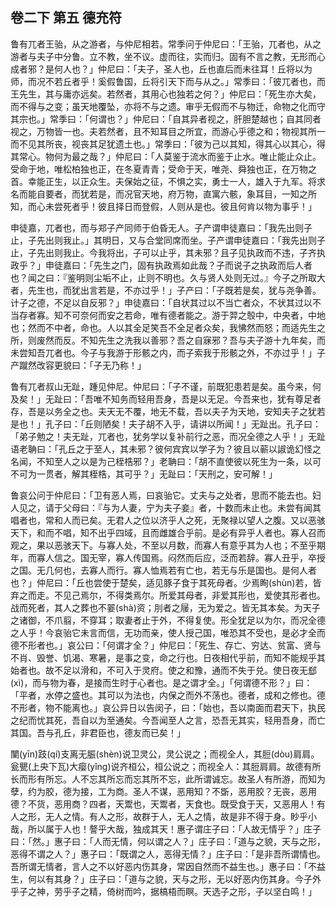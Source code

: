 ## 卷二下 第五 德充符

鲁有兀者王骀，从之游者，与仲尼相若。常季问于仲尼曰：「王骀，兀者也，从之游者与夫子中分鲁。立不教，坐不议。虚而往，实而归。固有不言之教，无形而心成者邪？是何人也？」仲尼曰：「夫子，圣人也，丘也直后而未往耳！丘将以为师，而况不若丘者乎！奚假鲁国，丘将引天下而与从之。」常季曰：「彼兀者也，而王先生，其与庸亦远矣。若然者，其用心也独若之何？」仲尼曰：「死生亦大矣，而不得与之变；虽天地覆坠，亦将不与之遗。审乎无假而不与物迁，命物之化而守其宗也。」常季曰：「何谓也？」仲尼曰：「自其异者视之，肝胆楚越也；自其同者视之，万物皆一也。夫若然者，且不知耳目之所宜，而游心乎德之和；物视其所一而不见其所丧，视丧其足犹遗土也。」常季曰：「彼为己以其知，得其心以其心，得其常心。物何为最之哉？」仲尼曰：「人莫鉴于流水而鉴于止水。唯止能止众止。受命于地，唯松柏独也正，在冬夏青青；受命于天，唯尧、舜独也正，在万物之首。幸能正生，以正众生。夫保始之征，不惧之实，勇士一人，雄入于九军。将求名而能自要者，而犹若是，而况官天地，府万物，直寓六骸，象耳目，一知之所知，而心未尝死者乎！彼且择日而登假，人则从是也。彼且何肯以物为事乎！」

申徒嘉，兀者也，而与郑子产同师于伯昏无人。子产谓申徒嘉曰：「我先出则子止，子先出则我止。」其明日，又与合堂同席而坐。子产谓申徒嘉曰：「我先出则子止，子先出则我止。今我将出，子可以止乎，其未邪？且子见执政而不违，子齐执政乎？」申徒嘉曰：「先生之门，固有执政焉如此哉？子而说子之执政而后人者也？闻之曰：『鉴明则尘垢不止，止则不明也。久与贤人处则无过。』今子之所取大者，先生也，而犹出言若是，不亦过乎！」子产曰：「子既若是矣，犹与尧争善。计子之德，不足以自反邪？」申徒嘉曰：「自状其过以不当亡者众，不状其过以不当存者寡。知不可奈何而安之若命，唯有德者能之。游于羿之彀中，中央者，中地也；然而不中者，命也。人以其全足笑吾不全足者众矣，我怫然而怒；而适先生之所，则废然而反。不知先生之洗我以善邪？吾之自寐邪？吾与夫子游十九年矣，而未尝知吾兀者也。今子与我游于形骸之内，而子索我于形骸之外，不亦过乎！」子产蹴然改容更貌曰：「子无乃称！」

鲁有兀者叔山无趾，踵见仲尼。仲尼曰：「子不谨，前既犯患若是矣。虽今来，何及矣！」无趾曰：「吾唯不知务而轻用吾身，吾是以无足。今吾来也，犹有尊足者存，吾是以务全之也。夫天无不覆，地无不载，吾以夫子为天地，安知夫子之犹若是也！」孔子曰：「丘则陋矣！夫子胡不入乎，请讲以所闻！」无趾出。孔子曰：「弟子勉之！夫无趾，兀者也，犹务学以复补前行之恶，而况全德之人乎！」无趾语老聃曰：「孔丘之于至人，其未邪？彼何宾宾以学子为？彼且以蕲以諔诡幻怪之名闻，不知至人之以是为己桎梏邪？」老聃曰：「胡不直使彼以死生为一条，以可不可为一贯者，解其桎梏，其可乎？」无趾曰：「天刑之，安可解！」

鲁哀公问于仲尼曰：「卫有恶人焉，曰哀骀它。丈夫与之处者，思而不能去也。妇人见之，请于父母曰：『与为人妻，宁为夫子妾』者，十数而未止也。未尝有闻其唱者也，常和人而已矣。无君人之位以济乎人之死，无聚禄以望人之腹。又以恶骇天下，和而不唱，知不出乎四域，且而雌雄合乎前。是必有异乎人者也。寡人召而观之，果以恶骇天下。与寡人处，不至以月数，而寡人有意乎其为人也；不至乎期年，而寡人信之。国无宰，寡人传国焉。闷然而后应，泛而若辞。寡人丑乎，卒授之国。无几何也，去寡人而行。寡人恤焉若有亡也，若无与乐是国也。是何人者也？」仲尼曰：「丘也尝使于楚矣，适见豚子食于其死母者。少焉眴(shùn)若，皆弃之而走。不见己焉尔，不得类焉尔。所爱其母者，非爱其形也，爱使其形者也。战而死者，其人之葬也不翣(shà)资；刖者之屦，无为爱之。皆无其本矣。为天子之诸御，不爪翦，不穿耳；取妻者止于外，不得复使。形全犹足以为尔，而况全德之人乎！今哀骀它未言而信，无功而亲，使人授己国，唯恐其不受也，是必才全而德不形者也。」哀公曰：「何谓才全？」仲尼曰：「死生、存亡、穷达、贫富、贤与不肖、毁誉、饥渴、寒暑，是事之变，命之行也。日夜相代乎前，而知不能规乎其始者也。故不足以滑和，不可入于灵府。使之和豫，通而不失于兑。使日夜无郄(xì)，而与物为春，是接而生时于心者也。是之谓才全。」「何谓德不形？」曰：「平者，水停之盛也。其可以为法也，内保之而外不荡也。德者，成和之修也。德不形者，物不能离也。」哀公异日以告闵子，曰：「始也，吾以南面而君天下，执民之纪而忧其死，吾自以为至通矣。今吾闻至人之言，恐吾无其实，轻用吾身，而亡其国。吾与孔丘，非君臣也，德友而已矣！」

闉(yīn)跂(qí)支离无脤(shèn)说卫灵公，灵公说之；而视全人，其脰(dòu)肩肩。瓮甖(上央下瓦)大瘿(yǐng)说齐桓公，桓公说之；而视全人：其脰肩肩。故德有所长而形有所忘。人不忘其所忘而忘其所不忘，此所谓诚忘。故圣人有所游，而知为孽，约为胶，德为接，工为商。圣人不谋，恶用知？不斲，恶用胶？无丧，恶用德？不货，恶用商？四者，天鬻也，天鬻者，天食也。既受食于天，又恶用人！有人之形，无人之情。有人之形，故群于人，无人之情，故是非不得于身。眇乎小哉，所以属于人也！謷乎大哉，独成其天！惠子谓庄子曰：「人故无情乎？」庄子曰：「然。」惠子曰：「人而无情，何以谓之人？」庄子曰：「道与之貌，天与之形，恶得不谓之人？」惠子曰：「既谓之人，恶得无情？」庄子曰：「是非吾所谓情也。吾所谓无情者，言人之不以好恶内伤其身，常因自然而不益生也。」惠子曰：「不益生，何以有其身？」庄子曰：「道与之貌，天与之形，无以好恶内伤其身。今子外乎子之神，劳乎子之精，倚树而吟，据槁梧而瞑。天选子之形，子以坚白鸣！」